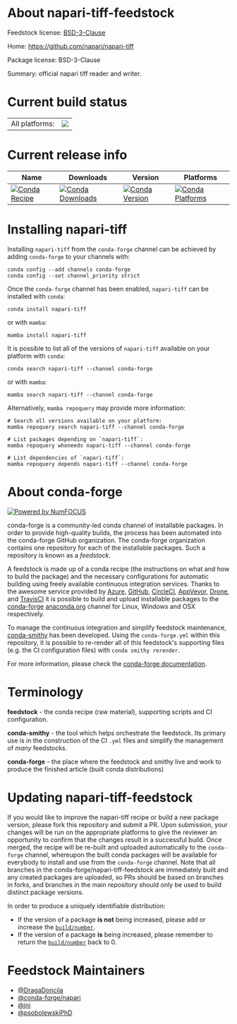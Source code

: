 About napari-tiff-feedstock
===========================

Feedstock license: [BSD-3-Clause](https://github.com/conda-forge/napari-tiff-feedstock/blob/main/LICENSE.txt)

Home: https://github.com/napari/napari-tiff

Package license: BSD-3-Clause

Summary: official napari tiff reader and writer.

Current build status
====================


<table><tr><td>All platforms:</td>
    <td>
      <a href="https://dev.azure.com/conda-forge/feedstock-builds/_build/latest?definitionId=25830&branchName=main">
        <img src="https://dev.azure.com/conda-forge/feedstock-builds/_apis/build/status/napari-tiff-feedstock?branchName=main">
      </a>
    </td>
  </tr>
</table>

Current release info
====================

| Name | Downloads | Version | Platforms |
| --- | --- | --- | --- |
| [![Conda Recipe](https://img.shields.io/badge/recipe-napari--tiff-green.svg)](https://anaconda.org/conda-forge/napari-tiff) | [![Conda Downloads](https://img.shields.io/conda/dn/conda-forge/napari-tiff.svg)](https://anaconda.org/conda-forge/napari-tiff) | [![Conda Version](https://img.shields.io/conda/vn/conda-forge/napari-tiff.svg)](https://anaconda.org/conda-forge/napari-tiff) | [![Conda Platforms](https://img.shields.io/conda/pn/conda-forge/napari-tiff.svg)](https://anaconda.org/conda-forge/napari-tiff) |

Installing napari-tiff
======================

Installing `napari-tiff` from the `conda-forge` channel can be achieved by adding `conda-forge` to your channels with:

```
conda config --add channels conda-forge
conda config --set channel_priority strict
```

Once the `conda-forge` channel has been enabled, `napari-tiff` can be installed with `conda`:

```
conda install napari-tiff
```

or with `mamba`:

```
mamba install napari-tiff
```

It is possible to list all of the versions of `napari-tiff` available on your platform with `conda`:

```
conda search napari-tiff --channel conda-forge
```

or with `mamba`:

```
mamba search napari-tiff --channel conda-forge
```

Alternatively, `mamba repoquery` may provide more information:

```
# Search all versions available on your platform:
mamba repoquery search napari-tiff --channel conda-forge

# List packages depending on `napari-tiff`:
mamba repoquery whoneeds napari-tiff --channel conda-forge

# List dependencies of `napari-tiff`:
mamba repoquery depends napari-tiff --channel conda-forge
```


About conda-forge
=================

[![Powered by
NumFOCUS](https://img.shields.io/badge/powered%20by-NumFOCUS-orange.svg?style=flat&colorA=E1523D&colorB=007D8A)](https://numfocus.org)

conda-forge is a community-led conda channel of installable packages.
In order to provide high-quality builds, the process has been automated into the
conda-forge GitHub organization. The conda-forge organization contains one repository
for each of the installable packages. Such a repository is known as a *feedstock*.

A feedstock is made up of a conda recipe (the instructions on what and how to build
the package) and the necessary configurations for automatic building using freely
available continuous integration services. Thanks to the awesome service provided by
[Azure](https://azure.microsoft.com/en-us/services/devops/), [GitHub](https://github.com/),
[CircleCI](https://circleci.com/), [AppVeyor](https://www.appveyor.com/),
[Drone](https://cloud.drone.io/welcome), and [TravisCI](https://travis-ci.com/)
it is possible to build and upload installable packages to the
[conda-forge](https://anaconda.org/conda-forge) [anaconda.org](https://anaconda.org/)
channel for Linux, Windows and OSX respectively.

To manage the continuous integration and simplify feedstock maintenance,
[conda-smithy](https://github.com/conda-forge/conda-smithy) has been developed.
Using the ``conda-forge.yml`` within this repository, it is possible to re-render all of
this feedstock's supporting files (e.g. the CI configuration files) with ``conda smithy rerender``.

For more information, please check the [conda-forge documentation](https://conda-forge.org/docs/).

Terminology
===========

**feedstock** - the conda recipe (raw material), supporting scripts and CI configuration.

**conda-smithy** - the tool which helps orchestrate the feedstock.
                   Its primary use is in the construction of the CI ``.yml`` files
                   and simplify the management of *many* feedstocks.

**conda-forge** - the place where the feedstock and smithy live and work to
                  produce the finished article (built conda distributions)


Updating napari-tiff-feedstock
==============================

If you would like to improve the napari-tiff recipe or build a new
package version, please fork this repository and submit a PR. Upon submission,
your changes will be run on the appropriate platforms to give the reviewer an
opportunity to confirm that the changes result in a successful build. Once
merged, the recipe will be re-built and uploaded automatically to the
`conda-forge` channel, whereupon the built conda packages will be available for
everybody to install and use from the `conda-forge` channel.
Note that all branches in the conda-forge/napari-tiff-feedstock are
immediately built and any created packages are uploaded, so PRs should be based
on branches in forks, and branches in the main repository should only be used to
build distinct package versions.

In order to produce a uniquely identifiable distribution:
 * If the version of a package **is not** being increased, please add or increase
   the [``build/number``](https://docs.conda.io/projects/conda-build/en/latest/resources/define-metadata.html#build-number-and-string).
 * If the version of a package **is** being increased, please remember to return
   the [``build/number``](https://docs.conda.io/projects/conda-build/en/latest/resources/define-metadata.html#build-number-and-string)
   back to 0.

Feedstock Maintainers
=====================

* [@DragaDoncila](https://github.com/DragaDoncila/)
* [@conda-forge/napari](https://github.com/orgs/conda-forge/teams/napari/)
* [@jni](https://github.com/jni/)
* [@psobolewskiPhD](https://github.com/psobolewskiPhD/)

